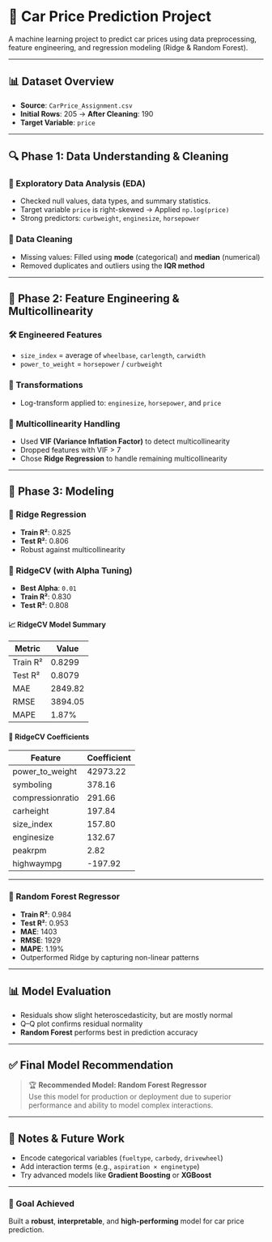 
# 🚗 Car Price Prediction Project

A machine learning project to predict car prices using data preprocessing, feature engineering, and regression modeling (Ridge & Random Forest).

---

## 📊 Dataset Overview

- **Source**: `CarPrice_Assignment.csv`
- **Initial Rows**: 205 → **After Cleaning**: 190
- **Target Variable**: `price`

---

## 🔍 Phase 1: Data Understanding & Cleaning

### 📌 Exploratory Data Analysis (EDA)
- Checked null values, data types, and summary statistics.
- Target variable `price` is right-skewed → Applied `np.log(price)`
- Strong predictors: `curbweight`, `enginesize`, `horsepower`

### 🧼 Data Cleaning
- Missing values: Filled using **mode** (categorical) and **median** (numerical)
- Removed duplicates and outliers using the **IQR method**

---

## 🧪 Phase 2: Feature Engineering & Multicollinearity

### 🛠️ Engineered Features
- `size_index` = average of `wheelbase`, `carlength`, `carwidth`
- `power_to_weight` = `horsepower` / `curbweight`

### 🔁 Transformations
- Log-transform applied to: `enginesize`, `horsepower`, and `price`

### 🔄 Multicollinearity Handling
- Used **VIF (Variance Inflation Factor)** to detect multicollinearity
- Dropped features with VIF > 7
- Chose **Ridge Regression** to handle remaining multicollinearity

---

## 🤖 Phase 3: Modeling

### 🔷 Ridge Regression
- **Train R²**: 0.825
- **Test R²**: 0.806
- Robust against multicollinearity

### 🔧 RidgeCV (with Alpha Tuning)
- **Best Alpha**: `0.01`
- **Train R²**: 0.830
- **Test R²**: 0.808

#### 📈 RidgeCV Model Summary
| Metric     | Value        |
|------------|--------------|
| Train R²   | 0.8299       |
| Test R²    | 0.8079       |
| MAE        | 2849.82      |
| RMSE       | 3894.05      |
| MAPE       | 1.87%        |

#### 📌 RidgeCV Coefficients
| Feature            | Coefficient     |
|--------------------|-----------------|
| power_to_weight    | 42973.22        |
| symboling          | 378.16          |
| compressionratio   | 291.66          |
| carheight          | 197.84          |
| size_index         | 157.80          |
| enginesize         | 132.67          |
| peakrpm            | 2.82            |
| highwaympg         | -197.92         |

---

### 🌲 Random Forest Regressor
- **Train R²**: 0.984  
- **Test R²**: 0.953  
- **MAE**: 1403  
- **RMSE**: 1929  
- **MAPE**: 1.19%  
- Outperformed Ridge by capturing non-linear patterns

---

## 📊 Model Evaluation

- Residuals show slight heteroscedasticity, but are mostly normal
- Q–Q plot confirms residual normality
- **Random Forest** performs best in prediction accuracy

---

## ✅ Final Model Recommendation

> 🏆 **Recommended Model: Random Forest Regressor**  
> Use this model for production or deployment due to superior performance and ability to model complex interactions.

---

## 🚀 Notes & Future Work

- Encode categorical variables (`fueltype`, `carbody`, `drivewheel`)
- Add interaction terms (e.g., `aspiration × enginetype`)
- Try advanced models like **Gradient Boosting** or **XGBoost**

---

### 🎯 Goal Achieved

Built a **robust**, **interpretable**, and **high-performing** model for car price prediction.
